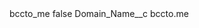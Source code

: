 <?xml version="1.0" encoding="UTF-8"?>
<CustomMetadata xmlns="http://soap.sforce.com/2006/04/metadata" xmlns:xsi="http://www.w3.org/2001/XMLSchema-instance" xmlns:xsd="http://www.w3.org/2001/XMLSchema">
    <label>bccto_me</label>
    <protected>false</protected>
    <values>
        <field>Domain_Name__c</field>
        <value xsi:type="xsd:string">bccto.me</value>
    </values>
</CustomMetadata>
